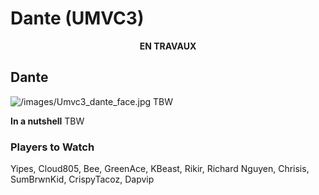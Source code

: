 # Dante (UMVC3)

<center>

**EN TRAVAUX**

</center>

## Dante

![](/images/Umvc3_dante_face.jpg‎ "/images/Umvc3_dante_face.jpg‎") TBW

**In a nutshell** TBW

### Players to Watch

Yipes, Cloud805, Bee, GreenAce, KBeast, Rikir, Richard Nguyen, Chrisis,
SumBrwnKid, CrispyTacoz, Dapvip
